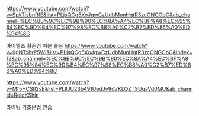 https://www.youtube.com/watch?v=SpkTisbnRfE&list=PLjsQCg5XoJgwCzUdbMunHgtR3zcONGObC&ab_channel=%EC%8B%9C%EC%9B%90%EC%8A%A4%EC%BF%A8%EC%95%84%EC%9D%B4%EC%97%98%EC%B8%A0%C2%B7%ED%86%A0%ED%94%8C




아이엘츠 황준영 이분 좋음
https://www.youtube.com/watch?v=9gNTxhrP5WI&list=PLjsQCg5XoJgwCzUdbMunHgtR3zcONGObC&index=12&ab_channel=%EC%8B%9C%EC%9B%90%EC%8A%A4%EC%BF%A8%EC%95%84%EC%9D%B4%EC%97%98%EC%B8%A0%C2%B7%ED%86%A0%ED%94%8C



https://www.youtube.com/watch?v=Mf5HCSII2sE&list=PLllJU23b491UedJv9oVKLQZTSUqaVd0MU&ab_channel=ReidKShin

라이팅 기초문법 연습
